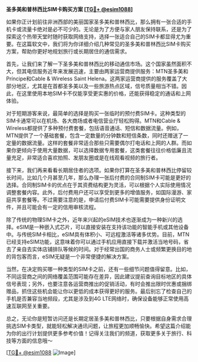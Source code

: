 **圣多美和普林西比SIM卡购买方案 [[TG💪+ @esim1088](https://t.me/s/esim1088)]**

如果你正计划前往非洲西部的美丽国家圣多美和普林西比，那么拥有一张合适的手机卡或流量卡绝对是必不可少的。无论是为了方便与家人朋友保持联系，还是为了探索这个热带天堂时随时获取网络支持，选择一张适合自己的SIM卡都显得尤为重要。在这篇软文中，我们将为你详细介绍几种常见的圣多美和普林西比SIM卡购买方案，帮助你更好地规划旅行或长期居住的通信需求。

首先，让我们来了解一下圣多美和普林西比的移动通信市场。这个国家虽然面积不大，但其电信服务近年来发展迅速，主要由两家运营商提供服务：MTN圣多美和Príncipe和Cable & Wireless Saint Helena。这两家运营商提供的服务覆盖了大部分地区，尤其是在首都圣多美以及一些旅游热点区域，信号质量相当不错。因此，在这里使用本地SIM卡不仅能享受更实惠的价格，还能获得稳定的通话和上网体验。

对于短期游客来说，最简单的选择是购买一张临时的预付费SIM卡。这种类型的SIM卡通常可以在机场、各大商场或者电信营业厅轻松购得。MTN和Cable & Wireless都提供了多种预付费套餐，包括语音通话、短信和数据流量。例如，MTN提供了一个基础套餐，包含一定数量的分钟数和短信条数，同时还赠送了一定量的数据流量。这样的套餐非常适合那些只需要偶尔打电话和上网的人群。而如果你更倾向于使用大量数据，可以选择数据专用套餐，这类套餐往往价格低廉且流量充足，非常适合喜欢拍照、发朋友圈或是在线观看视频的旅行者。

接下来，我们再来看看长期居住者的选项。如果你打算在圣多美和普林西比停留较长时间，比如几个月甚至几年，那么办理一张后付费的合同制SIM卡可能是更好的选择。合同制SIM卡的优点在于其资费结构更为灵活，可以根据个人实际使用情况调整套餐内容。此外，后付费用户还可以享受到更多的增值服务，如国际漫游、家庭共享套餐等。不过需要注意的是，申请后付费SIM卡可能需要提供身份证明文件，并且可能会有一定的信用审核流程。

除了传统的物理SIM卡之外，近年来兴起的eSIM技术也逐渐成为一种新兴的选择。eSIM是一种嵌入式芯片，可以直接安装在支持该功能的智能手机或其他设备中。与传统SIM卡相比，eSIM具有体积小、可远程激活等诸多优势。目前，MTN已经支持eSIM功能，这意味着你可以通过手机应用直接下载并激活当地号码，省去了亲自去实体店铺排队等候的时间。对于经常出国的商务人士或频繁更换目的地的背包客而言，eSIM无疑是一个非常便捷的解决方案。

当然，在决定购买哪一种类型的SIM卡之前，还有一些细节问题值得留意。比如，不同运营商之间的网络覆盖范围可能存在差异，因此建议提前查询目标地区的具体信号表现；另外，也要注意各运营商推出的促销活动，有时会推出限时优惠或捆绑赠品，抓住这些机会能让你以更低的成本获得更好的服务。最后别忘了检查自己的手机是否兼容当地频段，尤其是涉及到4G LTE网络时，确保设备能够正常使用高速互联网至关重要。

总之，无论你是短暂访问还是长期定居圣多美和普林西比，只要根据自身需求合理挑选SIM卡类型，就能轻松解决通讯问题，让旅程更加顺畅愉快。希望这篇介绍能为你的出行计划提供更多参考价值！记得关注我们的频道，获取更多关于旅行、科技等方面的信息哦～

[[TG💪+ @esim1088](https://t.me/s/esim1088) ![Image](https://i.postimg.cc/4NQfJmqS/Snipaste-2025-05-13-00-14-12.png)]